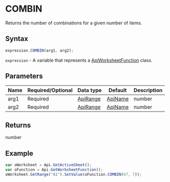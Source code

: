 # COMBIN

Returns the number of combinations for a given number of items.

## Syntax

```javascript
expression.COMBIN(arg1, arg2);
```

`expression` - A variable that represents a [ApiWorksheetFunction](../ApiWorksheetFunction.md) class.

## Parameters

| **Name** | **Required/Optional** | **Data type** | **Default** | **Description** |
| ------------- | ------------- | ------------- | ------------- | ------------- |
| arg1 | Required | [ApiRange](../../ApiRange/ApiRange.md) | [ApiName](../../ApiName/ApiName.md) | number |  | The total number of items, a numeric value greater than or equal to 0. |
| arg2 | Required | [ApiRange](../../ApiRange/ApiRange.md) | [ApiName](../../ApiName/ApiName.md) | number |  | The number of items in each combination, a numeric value greater than or equal to 0 but less than the total number of items. |

## Returns

number

## Example



```javascript
var oWorksheet = Api.GetActiveSheet();
var oFunction = Api.GetWorksheetFunction();
oWorksheet.GetRange("A1").SetValue(oFunction.COMBIN(67, 7));
```
